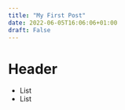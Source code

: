 ```yaml
---
title: "My First Post"
date: 2022-06-05T16:06:06+01:00
draft: False
---
```


# Header
 - List
 - List

